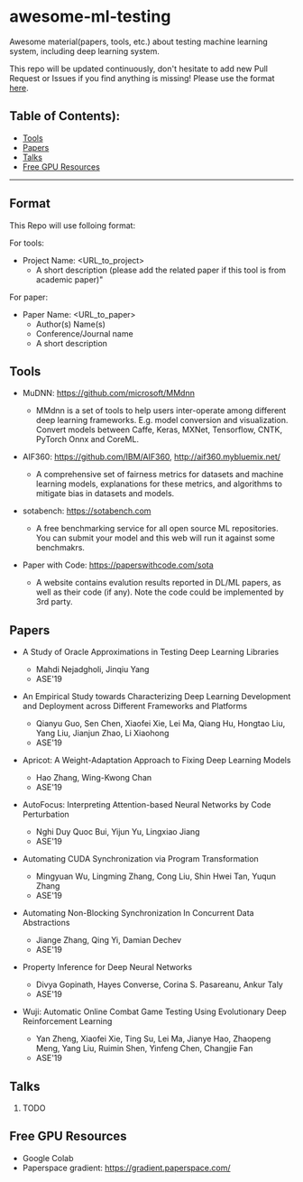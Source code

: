 # awesome-ml-testing
Awesome material(papers, tools, etc.) about testing machine learning system, including deep learning system. 

This repo will be updated continuously, don't hesitate to add new Pull Request or Issues if you find anything is missing! Please use the format [here](#format).

## Table of Contents):
   * [Tools](#tools)
   * [Papers](#papers)
   * [Talks](#talks)
   * [Free GPU Resources](#GPU)

---
<a name="format"></a>
## Format 
This Repo will use folloing format:

For tools:

   * Project Name: <URL_to_project>
      * A short description (please add the related paper if this tool is from academic paper)"

For paper:

   * Paper Name: <URL_to_paper>
      * Author(s) Name(s)
      * Conference/Journal name
      * A short description
      

<a name="tools"></a>
## Tools

   * MuDNN: <https://github.com/microsoft/MMdnn>
      * MMdnn is a set of tools to help users inter-operate among different deep learning frameworks. E.g. model conversion and visualization. Convert models between Caffe, Keras, MXNet, Tensorflow, CNTK, PyTorch Onnx and CoreML.

   * AIF360: <https://github.com/IBM/AIF360>, <http://aif360.mybluemix.net/>
      * A comprehensive set of fairness metrics for datasets and machine learning models, explanations for these metrics, and algorithms to mitigate bias in datasets and models. 
   * sotabench: <https://sotabench.com>
      * A free benchmarking service for all open source ML repositories. You can submit your model and this web will run it against some benchmakrs.
   * Paper with Code: <https://paperswithcode.com/sota>
      * A website contains evalution results reported in DL/ML papers, as well as their code (if any). Note the code could be implemented by 3rd party.

<a name="papers"></a>
## Papers
   * A Study of Oracle Approximations in Testing Deep Learning Libraries
      * Mahdi Nejadgholi, Jinqiu Yang
      * ASE'19

   * An Empirical Study towards Characterizing Deep Learning Development and Deployment across Different Frameworks and Platforms
      * Qianyu Guo, Sen Chen, Xiaofei Xie, Lei Ma, Qiang Hu, Hongtao Liu, Yang Liu, Jianjun Zhao, Li Xiaohong
      * ASE'19
      
   * Apricot: A Weight-Adaptation Approach to Fixing Deep Learning Models
      * Hao Zhang, Wing-Kwong Chan
      * ASE'19
      
   * AutoFocus: Interpreting Attention-based Neural Networks by Code Perturbation
      * Nghi Duy Quoc Bui, Yijun Yu, Lingxiao Jiang
       * ASE'19

   * Automating CUDA Synchronization via Program Transformation
      * Mingyuan Wu, Lingming Zhang, Cong Liu, Shin Hwei Tan, Yuqun Zhang
      * ASE'19
      
   * Automating Non-Blocking Synchronization In Concurrent Data Abstractions
      * Jiange Zhang, Qing Yi, Damian Dechev
      * ASE'19
      
   * Property Inference for Deep Neural Networks
      * Divya Gopinath, Hayes Converse, Corina S. Pasareanu, Ankur Taly
      * ASE'19
      
   * Wuji: Automatic Online Combat Game Testing Using Evolutionary Deep Reinforcement Learning
      * Yan Zheng, Xiaofei Xie, Ting Su, Lei Ma, Jianye Hao, Zhaopeng Meng, Yang Liu, Ruimin Shen, Yinfeng Chen, Changjie Fan
      * ASE'19
      
<a name="talks"></a>
## Talks
1. TODO

<a name="GPU"></a>
## Free GPU Resources
  * Google Colab
  * Paperspace gradient: <https://gradient.paperspace.com/>
  
